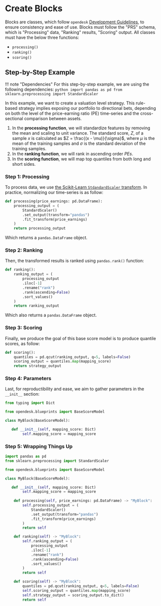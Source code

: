 # Create Blocks

Blocks are classes, which follow `opendesk` [Development Guidelines](../documentation/contributing/index.md), to ensure consistency and ease of use. Blocks must follow the "PRS" schema, which is "Processing" data, "Ranking" results, "Scoring" output. All classes must have the below three functions:

* `processing()`
* `ranking()`
* `scoring()`

## Step-by-Step Example

!!! note "Dependencies"
    For this step-by-step example, we are using the following dependencies:
    ```python
    import pandas as pd
    from sklearn.preprocessing import StandardScaler
    ```

In this example, we want to create a valuation level strategy. This rule-based strategy implies exposing our portfolio to directional bets, depending on both the level of the price-earning ratio (PE) time-series and the cross-sectional comparison between assets.

1. In the **processing function**, we will standardize features by removing the mean and scaling to unit variance. The standard score, $Z$, of a sample $x$ is calculated as $Z = \frac{(x - \mu)}{\sigma}$, where $\mu$ is the mean of the training samples and $\sigma$ is the standard deviation of the training samples.
2. In the **ranking function**, we will rank in ascending order $PEs$.
3. In the **scoring function**, we will map top quantiles from both long and short sides. 

### Step 1: Processing

To process data, we use [the Scikit-Learn `StdandardScaler` transform](https://scikit-learn.org/stable/modules/generated/sklearn.preprocessing.StandardScaler.html). In practice, normalizing our time-series is as follow:

```python
def processing(price_earnings: pd.DataFrame):
    processing_output = (
        StandardScaler()
        .set_output(transform="pandas")
        .fit_transform(price_earnings)
    )
    return processing_output
```

Which returns a `pandas.DataFrame` object.

### Step 2: Ranking

Then, the transformed results is ranked using `pandas.rank()` function:

```python
def ranking():
    ranking_output = (
        processing_output
        .iloc[-1]
        .rename("rank")
        .rank(ascending=False)
        .sort_values()
    )
    return ranking_output
```

Which also returns a `pandas.DataFrame` object.

### Step 3: Scoring

Finally, we produce the goal of this base score model is to produce quantile scores, as follow:

```python
def scoring():
    quantiles = pd.qcut(ranking_output, q=5, labels=False)
    scoring_output = quantiles.map(mapping_score)
    return strategy_output
```

### Step 4: Parameters

Last, for reproductibility and ease, we aim to gather parameters in the `__init__` section:

```python
from typing import Dict

from opendesk.blueprints import BaseScoreModel

class MyBlock(BaseScoreModel):

   def __init__(self, mapping_score: Dict)
        self.mapping_score = mapping_score
```

### Step 5: Wrapping Things Up

```python
import pandas as pd
from sklearn.preprocessing import StandardScaler

from opendesk.blueprints import BaseScoreModel

class MyBlock(BaseScoreModel):

   def __init__(self, mapping_score: Dict)
        self.mapping_score = mapping_score
        
    def processing(self, price_earnings: pd.DataFrame) -> "MyBlock":
        self.processing_output = (
            StandardScaler()
            .set_output(transform="pandas")
            .fit_transform(price_earnings)
        )
        return self

    def ranking(self) -> "MyBlock":
        self.ranking_output = (
            processing_output
            .iloc[-1]
            .rename("rank")
            .rank(ascending=False)
            .sort_values()
        )
        return self

    def scoring(self) -> "MyBlock":
        quantiles = pd.qcut(ranking_output, q=5, labels=False)
        self.scoring_output = quantiles.map(mapping_score)
        self.strategy_output = scoring_output.to_dict()
        return self
```
